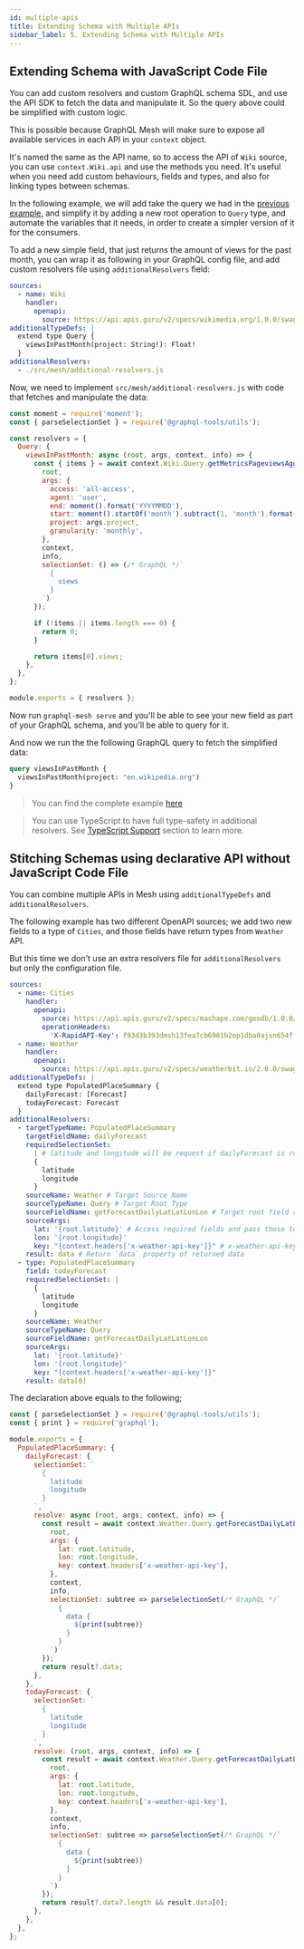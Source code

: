 ```yaml
---
id: multiple-apis
title: Extending Schema with Multiple APIs
sidebar_label: 5. Extending Schema with Multiple APIs
---
```


## Extending Schema with JavaScript Code File

You can add custom resolvers and custom GraphQL schema SDL, and use the API SDK to fetch the data and manipulate it. So the query above could be simplified with custom logic.

This is possible because GraphQL Mesh will make sure to expose all available services in each API in your `context` object.

It's named the same as the API name, so to access the API of `Wiki` source, you can use `context.Wiki.api` and use the methods you need. It's useful when you need add custom behaviours, fields and types, and also for linking types between schemas.

In the following example, we will add take the query we had in the [previous example](/docs/getting-started/basic-example), and simplify it by adding a new root operation to `Query` type, and automate the variables that it needs, in order to create a simpler version of it for the consumers.

To add a new simple field, that just returns the amount of views for the past month, you can wrap it as following in your GraphQL config file, and add custom resolvers file using `additionalResolvers` field:

```yml
sources:
  - name: Wiki
    handler:
      openapi:
        source: https://api.apis.guru/v2/specs/wikimedia.org/1.0.0/swagger.yaml
additionalTypeDefs: |
  extend type Query {
    viewsInPastMonth(project: String!): Float!
  }
additionalResolvers:
  - ./src/mesh/additional-resolvers.js
```

Now, we need to implement `src/mesh/additional-resolvers.js` with code that fetches and manipulate the data:

```js
const moment = require('moment');
const { parseSelectionSet } = require('@graphql-tools/utils');

const resolvers = {
  Query: {
    viewsInPastMonth: async (root, args, context, info) => {
      const { items } = await context.Wiki.Query.getMetricsPageviewsAggregateProjectAccessAgentGranularityStartEnd({
        root,
        args: {
          access: 'all-access',
          agent: 'user',
          end: moment().format('YYYYMMDD'),
          start: moment().startOf('month').subtract(1, 'month').format('YYYYMMDD'),
          project: args.project,
          granularity: 'monthly',
        },
        context,
        info,
        selectionSet: () => (/* GraphQL */`
          {
            views
          }
        `)
      });

      if (!items || items.length === 0) {
        return 0;
      }

      return items[0].views;
    },
  },
};

module.exports = { resolvers };
```

Now run `graphql-mesh serve` and you'll be able to see your new field as part of your GraphQL schema, and you'll be able to query for it.

And now we run the the following GraphQL query to fetch the simplified data:

```graphql
query viewsInPastMonth {
  viewsInPastMonth(project: "en.wikipedia.org")
}
```

> You can find the complete example [here](https://github.com/Urigo/graphql-mesh/tree/master/examples/openapi-javascript-wiki)

> You can use TypeScript to have full type-safety in additional resolvers. See [TypeScript Support](/docs/recipes/typescript) section to learn more.

## Stitching Schemas using declarative API without JavaScript Code File

You can combine multiple APIs in Mesh using `additionalTypeDefs` and `additionalResolvers`.

The following example has two different OpenAPI sources; we add two new fields to a type of `Cities`, and those fields have return types from `Weather` API.

But this time we don't use an extra resolvers file for `additionalResolvers` but only the configuration file.

```yaml
sources:
  - name: Cities
    handler:
      openapi:
        source: https://api.apis.guru/v2/specs/mashape.com/geodb/1.0.0/swagger.json
        operationHeaders:
          'X-RapidAPI-Key': f93d3b393dmsh13fea7cb6981b2ep1dba0ajsn654ffeb48c26
  - name: Weather
    handler:
      openapi:
        source: https://api.apis.guru/v2/specs/weatherbit.io/2.0.0/swagger.json
additionalTypeDefs: |
  extend type PopulatedPlaceSummary {
    dailyForecast: [Forecast]
    todayForecast: Forecast
  }
additionalResolvers:
  - targetTypeName: PopulatedPlaceSummary
    targetFieldName: dailyForecast
    requiredSelectionSet:
      | # latitude and longitude will be request if dailyForecast is requested on PopulatedPlaceSummary level
      {
        latitude
        longitude
      }
    sourceName: Weather # Target Source Name
    sourceTypeName: Query # Target Root Type
    sourceFieldName: getForecastDailyLatLatLonLon # Target root field of that source
    sourceArgs:
      lat: '{root.latitude}' # Access required fields and pass those to args of getForecastDailyLatLatLonLon
      lon: '{root.longitude}'
      key: "{context.headers['x-weather-api-key']}" # x-weather-api-key coming from HTTP Headers
    result: data # Return `data` property of returned data
  - type: PopulatedPlaceSummary
    field: todayForecast
    requiredSelectionSet: |
      {
        latitude
        longitude
      }
    sourceName: Weather
    sourceTypeName: Query
    sourceFieldName: getForecastDailyLatLatLonLon
    sourceArgs:
      lat: '{root.latitude}'
      lon: '{root.longitude}'
      key: "{context.headers['x-weather-api-key']}"
    result: data[0]
```

The declaration above equals to the following;

```js
const { parseSelectionSet } = require('@graphql-tools/utils');
const { print } = require('graphql');

module.exports = {
  PopulatedPlaceSummary: {
    dailyForecast: {
      selectionSet: `
        {
          latitude
          longitude
        }
      `,
      resolve: async (root, args, context, info) => {
        const result = await context.Weather.Query.getForecastDailyLatLatLonLon({
          root,
          args: {
            lat: root.latitude,
            lon: root.longitude,
            key: context.headers['x-weather-api-key'],
          },
          context,
          info,
          selectionSet: subtree => parseSelectionSet(/* GraphQL */`
            {
              data {
                ${print(subtree)}
              }
            }
          `)
        });
        return result?.data;
      },
    },
    todayForecast: {
      selectionSet: `
        {
          latitude
          longitude
        }
      `,
      resolve: (root, args, context, info) => {
        const result = await context.Weather.Query.getForecastDailyLatLatLonLon({
          root,
          args: {
            lat: root.latitude,
            lon: root.longitude,
            key: context.headers['x-weather-api-key'],
          },
          context,
          info,
          selectionSet: subtree => parseSelectionSet(/* GraphQL */`
            {
              data {
                ${print(subtree)}
              }
            }
          `)
        });
        return result?.data?.length && result.data[0];
      },
    },
  },
};
```
